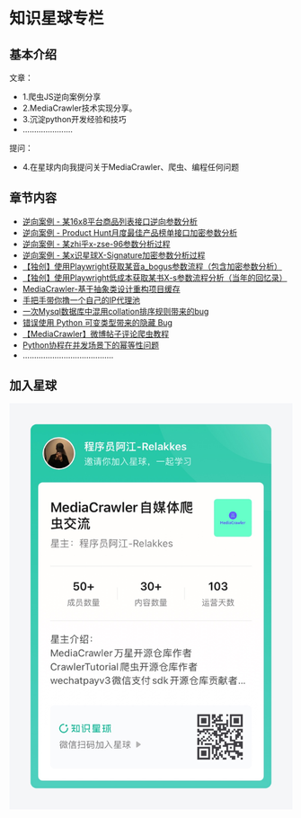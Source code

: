 # 知识星球专栏

## 基本介绍

文章：
- 1.爬虫JS逆向案例分享
- 2.MediaCrawler技术实现分享。
- 3.沉淀python开发经验和技巧
- ......................

提问：
- 4.在星球内向我提问关于MediaCrawler、爬虫、编程任何问题

## 章节内容
  - [逆向案例 - 某16x8平台商品列表接口逆向参数分析](https://articles.zsxq.com/id_x1qmtg8pzld9.html)
  - [逆向案例 - Product Hunt月度最佳产品榜单接口加密参数分析](https://articles.zsxq.com/id_au4eich3x2sg.html)
  - [逆向案例 - 某zhi乎x-zse-96参数分析过程](https://articles.zsxq.com/id_dui2vil0ag1l.html)
  - [逆向案例 - 某x识星球X-Signature加密参数分析过程](https://articles.zsxq.com/id_pp4madwcwcg8.html)
  - [【独创】使用Playwright获取某音a_bogus参数流程（包含加密参数分析）](https://articles.zsxq.com/id_u89al50jk9x0.html)
  - [【独创】使用Playwright低成本获取某书X-s参数流程分析（当年的回忆录）](https://articles.zsxq.com/id_u4lcrvqakuc7.html)
  - [ MediaCrawler-基于抽象类设计重构项目缓存](https://articles.zsxq.com/id_4ju73oxewt9j.html)
  - [ 手把手带你撸一个自己的IP代理池](https://articles.zsxq.com/id_38fza371ladm.html) 
  - [一次Mysql数据库中混用collation排序规则带来的bug](https://articles.zsxq.com/id_pibwr1wnst2p.html)
  - [错误使用 Python 可变类型带来的隐藏 Bug](https://articles.zsxq.com/id_f7vn89l1d303.html)
  - [【MediaCrawler】微博帖子评论爬虫教程](https://articles.zsxq.com/id_vrmuhw0ovj3t.html)
  - [Python协程在并发场景下的幂等性问题](https://articles.zsxq.com/id_wocdwsfmfcmp.html)
  - ........................................

## 加入星球
![星球qrcode.JPG](static/images/星球qrcode.JPG)

